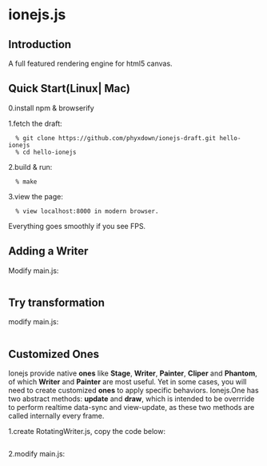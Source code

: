 # ionejs.js
## Introduction
A full featured rendering engine for html5 canvas.

## Quick Start(Linux| Mac)
0.install npm & browserify

1.fetch the draft:
```
  % git clone https://github.com/phyxdown/ionejs-draft.git hello-ionejs
  % cd hello-ionejs
```

2.build & run:
```
  % make
```

3.view the page:
```
  % view localhost:8000 in modern browser.
```
Everything goes smoothly if you see FPS.

## Adding a Writer
Modify main.js:
```javascript

```

## Try transformation
modify main.js:
```javascript

```

## Customized Ones
Ionejs provide native __ones__ like __Stage__, __Writer__, __Painter__, __Cliper__ and __Phantom__, of which __Writer__ and __Painter__ are most useful. Yet in some cases, you will need to create customized __ones__ to apply specific behaviors. Ionejs.One has two abstract methods: __update__ and __draw__, which is intended to be overrride to perform realtime data-sync and view-update, as these two methods are called internally every frame.

1.create RotatingWriter.js, copy the code below:
```javascript

```
2.modify main.js:
```javascript

```



